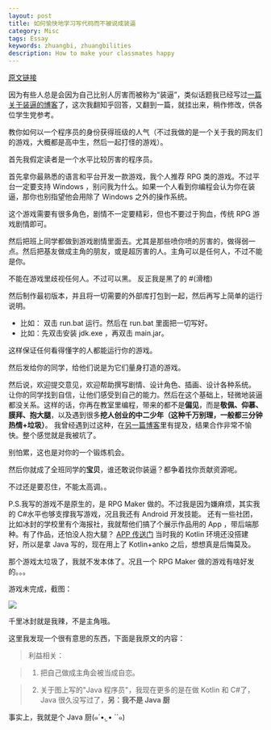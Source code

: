 ```yaml
---
layout: post
title: 如何愉快地学习写代码而不被说成装逼
category: Misc
tags: Essay
keywords: zhuangbi, zhuangbilities
description: How to make your classmates happy
---
```


[原文链接](https://www.zhihu.com/question/46442498/answer/104242789)

因为有些人总是会因为自己比别人厉害而被称为“装逼”，类似话题我已经写过[一篇关于装逼的博客](http://ice1000.github.io/2016/06/27/CoderZhuangbi.html)了，这次我翻知乎回答，又翻到一篇，就挂出来，稍作修改，供各位学生党参考。

教你如何以一个程序员的身份获得班级的人气（不过我做的是一个关于我的网友们的游戏，大概都是高中生，然后一起打怪的游戏）。

首先我假定读者是一个水平比较厉害的程序员。

首先拿你最熟悉的语言和平台开发一款游戏，我个人推荐 RPG 类的游戏。不过平台一定要支持 Windows ，别问我为什么。如果一个人看到你编程会认为你在装逼，那你也别指望他会用除了 Windows 之外的操作系统。

这个游戏需要有很多角色，剧情不一定要精彩，但也不要过于狗血，传统 RPG 游戏剧情即可。

然后把班上同学都做到游戏剧情里面去。尤其是那些喷你喷的厉害的，做得弱一点。然后把基友做成主角的朋友，或是超厉害的人。主角可以是任何人，不过不能是你。

不能在游戏里歧视任何人。不过可以黑。
反正我是黑了的 #(滑稽)

然后制作最初版本，并且将一切需要的外部库打包到一起，然后再写上简单的运行说明。
- 比如： 双击 run.bat 运行。然后在 run.bat 里面把一切写好。
- 比如：先双击安装 jdk.exe ，再双击 main.jar。

这样保证任何看得懂字的人都能运行你的游戏。

然后发给你的同学，给他们说是为它们量身打造的游戏。

然后说，欢迎提交意见，欢迎帮助撰写剧情、设计角色、插画、设计各种系统。 让你的同学找到自信，让他们感受到自己的能力。然后在这个基础上，轻微地装逼都没关系。这样的话，你再在教室里编程，带来的都不是**偏见**，而是**敬佩、仰慕、膜拜、抱大腿**，以及遇到很多**挖人创业的中二少年（这种千万别理，一般都三分钟热情+垃圾）**。
我曾经遇到过这种，在[另一篇博客](http://ice1000.github.io/2016/06/18/MyFirstJob.html)里有提及，结果合作非常不愉快。整个感觉就是我被坑了。

别怕累，这也是对你的一个锻炼机会。

然后你就成了全班同学的**宝贝**，谁还敢说你装逼？都争着找你贡献资源呢。

不过还是要忍住，不能太高调。。

P.S.我写的游戏不是原生的，是 RPG Maker 做的。不过我是因为嫌麻烦，其实我的 C#水平也够支撑我写游戏，况且我还有 Android 开发技能。
还有一些社团，比如冰封的学校里有个海报社，我就帮他们搞了个展示作品用的 App ，带后端那种。有了作品，还怕没人抱大腿？
[APP 传送门](https://github.com/ice1000/ALPD-app) 当时我的 Kotlin 环境还没搭建好，所以是拿 Java 写的，现在用上了 Kotlin+anko 之后，想想真是后悔莫及。

那个游戏太垃圾了，我就不发本体了。况且一个 RPG Maker 做的游戏有啥好发的。。。

游戏未完成，截图：

![](https://coding.net/u/ice1000/p/Images/git/raw/master/blog-img/old/life/1.jpg)

千里冰封就是我辣，不是主角哦。

这里我发现一个很有意思的东西，下面是我原文的内容：

> 利益相关：

> 1. 把自己做成主角会被当成自恋。

> 2. 关于图上写的"Java 程序员"，我现在更多的是在做 Kotlin 和 C#了， Java 很久没写过了，**另：我不是 Java 厨**

事实上，我就是个 Java 厨(๑´•.̫ • ``๑)